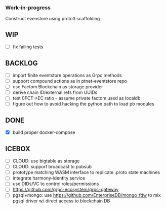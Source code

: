 ### Work-in-progress

Construct evenstore using proto3 scaffolding

WIP
---
- [ ] fix failing tests

BACKLOG
-------
- [ ] import finite eventstore operations as Grpc methods
- [ ] support compound actions as in ptnet-eventstore repo
- [ ] use Factom Blockchain as storage provider
- [ ] derive chain ID/external refs from UUIDs
- [ ] test 0FCT->EC ratio - assume private factom used as localdb
- [ ] figure out how to avoid hacking the python path to load pb modules

DONE
------
- [x] build proper docker-compose

ICEBOX
------
- [ ] CLOUD: use bigtable as storage
- [ ] CLOUD: support broadcast to pubsub
- [ ] prototype matching WASM interface to replicate .proto state machines 
- [ ] integrate harmony-identity service
- [ ] use DIDs/VC to control roles/permissions
- [ ] https://github.com/grpc-ecosystem/grpc-gateway
- [ ] pgsql+mongo: use https://github.com/EnterpriseDB/mongo_fdw to mix pgsql driver w/ direct access to blockchain DB
